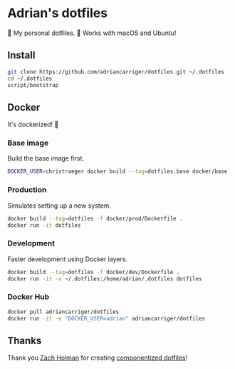 # Adrian's dotfiles

🍭 My personal dotfiles. 🍭 Works with macOS and Ubuntu!

## Install

```bash
git clone https://github.com/adriancarriger/dotfiles.git ~/.dotfiles
cd ~/.dotfiles
script/bootstrap
```

## Docker

It's dockerized!   🐳

### Base image

Build the base image first.

```bash
DOCKER_USER=christraeger docker build --tag=dotfiles.base docker/base
```

### Production

Simulates setting up a new system.

```bash
docker build --tag=dotfiles -f docker/prod/Dockerfile .
docker run -it dotfiles
```

### Development

Faster development using Docker layers.

```bash
docker build --tag=dotfiles -f docker/dev/Dockerfile .
docker run -it -v ~/.dotfiles:/home/adrian/.dotfiles dotfiles
```

### Docker Hub

```bash
docker pull adriancarriger/dotfiles
docker run -it -e "DOCKER_USER=adrian" adriancarriger/dotfiles
```

## Thanks

Thank you [Zach Holman](https://github.com/holman) for creating [componentized dotfiles](https://github.com/holman/dotfiles)!
